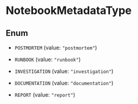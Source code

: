 

# NotebookMetadataType

## Enum


* `POSTMORTEM` (value: `"postmortem"`)

* `RUNBOOK` (value: `"runbook"`)

* `INVESTIGATION` (value: `"investigation"`)

* `DOCUMENTATION` (value: `"documentation"`)

* `REPORT` (value: `"report"`)



